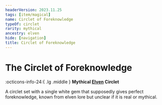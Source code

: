 ```yaml
---
headerVersion: 2023.11.25
tags: [item/magical]
name: Circlet of Foreknowledge
typeOf: circlet
rarity: mythical
ancestry: elven
hide: [navigation]
title: Circlet of Foreknowledge
---
```

# The Circlet of Foreknowledge
:octicons-info-24:{ .lg .middle } **Mythical [Elven](<../../species/children-of-the-embodied-gods/elves/elves.md>) Circlet**  

A circlet set with a single white gem that supposedly gives perfect foreknowledge, known from elven lore but unclear if it is real or mythical. 

